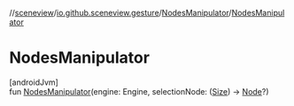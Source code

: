//[sceneview](../../../index.md)/[io.github.sceneview.gesture](../index.md)/[NodesManipulator](index.md)/[NodesManipulator](-nodes-manipulator.md)

# NodesManipulator

[androidJvm]\
fun [NodesManipulator](-nodes-manipulator.md)(engine: Engine, selectionNode: ([Size](../../io.github.sceneview.math/index.md#1872733609%2FClasslikes%2F-1571379623)) -&gt; [Node](../../io.github.sceneview.nodes/-node/index.md)?)
